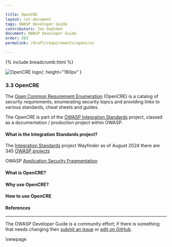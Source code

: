 ```yaml
---

title: OpenCRE
layout: col-document
tags: OWASP Developer Guide
contributors: Jon Gadsden
document: OWASP Developer Guide
order: 503
permalink: /draft/requirements/opencre/

---
```


{% include breadcrumb.html %}

![OpenCRE logo](../../../../assets/images/logos/defectdojo.png "OWASP OpenCRE"){: height="180px" }

### 3.3 OpenCRE

The [Open Common Requirement Enumeration][opencre] (OpenCRE) is a catalog of security requirements,
enumerating security topics and providing links to various standards, cheat sheets and guides.

The OpenCRE is part of the [OWASP Integration Standards][opencre-project] project,
classed as a documentation / production project within OWASP.

#### What is the Integration Standards project?

The [Integration Standards][opencre-project] project
Wayfinder
as of August 2024 there are 345 [OWASP projects][projects]

OWASP [Application Security Fragmentation][sdlc]

#### What is OpenCRE?

#### Why use OpenCRE?

#### How to use OpenCRE

#### References

----

The OWASP Developer Guide is a community effort; if there is something that needs changing
then [submit an issue][issue0503] or [edit on GitHub][edit0503].

[edit0503]: https://github.com/OWASP/www-project-developer-guide/blob/main/draft/05-requirements/03-opencre.md
[issue0503]: https://github.com/OWASP/www-project-developer-guide/issues/new?labels=content&template=request.md&title=Update:%2005-requirements/03-opencre
[opencre]: https://www.opencre.org/
[opencre-project]: https://owasp.org/www-project-integration-standards/
[projects]: https://owasp.org/projects/
[sdlc]: https://owasp.org/www-project-integration-standards/writeups/owasp_in_sdlc/

\newpage
